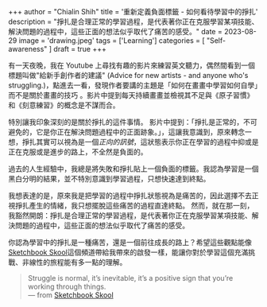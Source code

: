 +++
author = "Chialin Shih"
title = '重新定義負面標籤 - 如何看待學習中的掙扎'
description = "掙扎是合理正常的學習過程，是代表著你正在克服學習某項技能、解決問題的過程中，這些正面的想法似乎取代了痛苦的感受。" 
date = 2023-08-29
image = 'drawing.jpeg'
tags = ['Learning']
categories = [ "Self-awareness" ]
draft = true
+++


有一天夜晚，我在 Youtube 上尋找有趣的影片來練習英文聽力，偶然間看到一個標題叫做"給新手創作者的建議" (Advice for new artists - and anyone who's struggling.)，點進去一看，發現作者要講的主題是「如何在畫畫中學習如何自學」而不是關於畫畫的技巧 。影片中提到每天持續畫畫並檢視其不足與《原子習慣》和《刻意練習》的概念是不謀而合。

特別讓我印象深刻的是關於掙扎的這件事情。
影片中提到：「掙扎是正常的，不可避免的，它是你正在解決問題過程中的正面跡象。」，這讓我意識到，原來轉念一想，掙扎其實可以視為是一個*正向的訊號*，這狀態表示你正在學習的過程中抑或是正在克服或是進步的路上，不全然是負面的。

過去的人生經驗中，我總是將失敗和掙扎貼上一個負面的標籤。我認為學習是一個黑白分明的結果，並不特別意識到學習過程，只想快速達到終點。

我想表達的是，原來我是把學習的過程中掙扎狀態視為是痛苦的，因此選擇不去正視掙扎產生的情緒，我只想擺脫這些痛苦的過程直達終點。
然而，就在那一刻，我豁然開朗：掙扎是合理正常的學習過程，是代表著你正在克服學習某項技能、解決問題的過程中，這些正面的想法似乎取代了痛苦的感受。

你認為學習中的掙扎是一種痛苦，還是一個前往成長的路上？希望這些觀點能像 [Sketchbook Skool](https://www.youtube.com/@SketchBookSkool)這個頻道帶給我帶來的啟發一樣，能讓你對於學習這個充滿挑戰、非線性的旅程能有多一點的理解。

>Struggle is normal, it’s inevitable, it’s a  positive sign that you’re working through things.<br>
> — from [Sketchbook Skool](https://www.youtube.com/@SketchBookSkool)